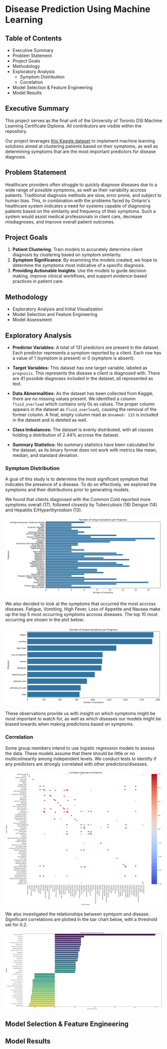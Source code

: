 # Disease Prediction Using Machine Learning
## Table of Contents 
- Executive Summary 
- Problem Statement
- Project Goals 
- Methodology 
- Exploratory Analysis
    - Symptom Distribution 
    - Correlation
- Model Selection & Feature Engineering 
- Model Results 


## Executive Summary
This project serves as the final unit of the University of Toronto DSI Machine Learning Certificate Diploma. All contributors are visible within the repository. 

Our project leverages [this Kaggle dataset](https://www.kaggle.com/datasets/kaushil268/disease-prediction-using-machine-learning) to implement machine learning solutions aimed at clustering patients based on their symptoms, as well as determining symptoms that are the most important predictors for disease diagnosis.


## Problem Statement
Healthcare providers often struggle to quickly diagnose diseases due to a wide range of possible symptoms, as well as their variability accross patients. Traditional diagnosis methods are slow, error prone, and subject to human bias. This, in combination with the problems faced by Ontario's healthcare system indicates a need for systems capable of diagnosing patients based on the similarity and frequency of their symptoms. Such a system would assist medical professionals in client care, decrease misdiagnoses, and improve overall patient outcomes. 


## Project Goals
1. **Patient Clustering**: Train models to accurately determine client diagnosis by clustering based on symptom similarity.  
2. **Symptom Significance**: By examining the models created, we hope to determine the symptoms most indicative of a specific diagnosis. 
3. **Providing Actionable Insights**: Use the models to guide decision making, improve clinical workflows, and support evidence-based practices in patient care.

## Methodology
- Exploratory Analysis and Initial Visualization
- Model Selection and Feature Engineering 
- Model Assessment 


## Exploratory Analysis 
- **Predictor Variables:** A total of 131 predictors are present in the dataset. Each predictor represents a symptom reported by a client. Each row has a value of 1 (symptom is present) or 0 (symptom is absent). 

- **Target Variables:** This dataset has one target variable, labeled as `prognosis`. This represents the disease a client is diagnosed with. There are 41 possible diagnoses included in the dataset, all represented as text. 

- **Data Abnormalities:** As the dataset has been collected from Kaggle, there are no missing values present. We identified a column `fluid_overload` which contains only 0s as values. The proper column appears in the dataset as `fluid_overload1`, causing the removal of the former column. A final, empty column read as `Unnamed: 133` is included in the dataset and is deleted as well. 

- **Class Imbalances:** The dataset is evenly distributed, with all classes holding a distribution of 2.44% accross the dataset. 

- **Summary Statistics:** No summary statistics have been calculated for the dataset, as its binary format does not work with metrics like mean, median, and standard deviation. 


### Symptom Distribution
A goal of this study is to determine the most significant symptom that indicates the presence of a disease. To do so effectively, we explored the symptoms and their distributions prior to generating models. 

We found that clients diagnosed with the Common Cold reported more symptoms overall (17), followed closesly by Tuberculosis (16) Dengue (14) and Hepatitis E/Hyperthyroidism (13). 

![Number of Unique Symptoms per Prognosis](images/unique_symptoms_per_prognosis.png)

We also decided to look at the symptoms that occurred the most accross diseases. Fatigue, Vomiting, High Fever, Loss of Appetite and Nausea make up the top 5 most occurring symptoms accross diseases. The top 10 most occurring are shown in the plot below: 

![Most Frequently Occurring Symptoms](images/symptoms_total_count.png)

These observations provide us with insight on which symptoms might be most important to watch for, as well as which diseases our models might be biased towards when making predictions based on symptoms. 

### Correlation
Some group members intend to use logistic regression models to assess the data. These models assume that there should be little or no multicolinearity among independent levels. We conduct tests to identify if any predictors are strongly correlated with other predictors/diseases.

![Correlation Matrix Between Symptoms](images/symptom_heatmap.png)

We also investigated the relationships between symtpom and disease. Significant correlations are plotted in the bar chart below, with a threshold set for 0.2. 

![Significant Correlations between Symptoms and Disease](images/symptom_disease_correlation.png)

## Model Selection & Feature Engineering

## Model Results 
